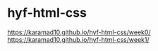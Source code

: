 # hyf-html-css
https://karamad10.github.io/hyf-html-css/week0/
https://karamad10.github.io/hyf-html-css/week1/
